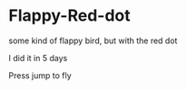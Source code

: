 # Flappy-Red-dot

some kind of flappy bird, but with the red dot

I did it in 5 days 

Press jump to fly
